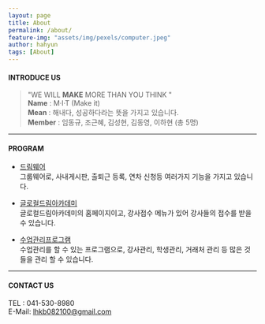 ```yaml
---
layout: page
title: About
permalink: /about/
feature-img: "assets/img/pexels/computer.jpeg"
author: hahyun
tags: [About]
---
```


#### INTRODUCE US
> "WE WILL **MAKE** MORE THAN YOU THINK "  
**Name** : M·I·T (Make it)  
**Mean** : 해내다, 성공하다라는 뜻을 가지고 있습니다.  
**Member** : 임동규, 조근혜, 김성현, 김동영, 이하현 (총 5명)  

-----

#### PROGRAM
* [드림웨어]  
그룹웨어로, 사내게시판, 출퇴근 등록, 연차 신청등 여러가지 기능을 가지고 있습니다.  
  
* [글로컬드림아카데미]   
글로컬드림아카데미의 홈페이지이고, 강사접수 메뉴가 있어 강사들의 접수를 받을 수 있습니다.  
  
* [수업관리프로그램]  
수업관리를 할 수 있는 프로그램으로, 강사관리, 학생관리, 거래처 관리 등 많은 것들을 관리 할 수 있습니다.  

-----

#### CONTACT US  
TEL : 041-530-8980  
E-Mail: lhkb082100@gmail.com  


[드림웨어]:https://dreamware.or.kr/
[글로컬드림아카데미]: http://glocal.or.kr/
[수업관리프로그램]: http://test.glocal.or.kr/class/attandance/
